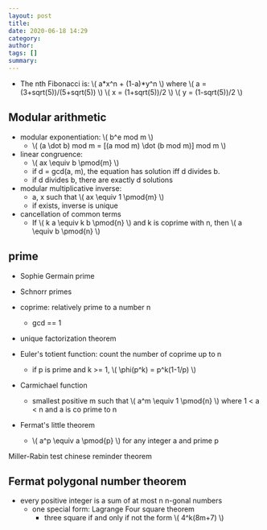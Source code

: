 ```yaml
---
layout: post
title: 
date: 2020-06-18 14:29
category: 
author: 
tags: []
summary: 
---
```


* The nth Fibonacci is: \\( a*x^n + (1-a)*y^n \\)
  where \\( a = (3+sqrt(5))/(5+sqrt(5)) \\)
        \\( x = (1+sqrt(5))/2 \\)
        \\( y = (1-sqrt(5))/2 \\)

## Modular arithmetic

* modular exponentiation: \\( b^e mod m \\)
  * \\( (a \dot b) mod m = [(a mod m) \dot (b mod m)] mod m \\)
* linear congruence:
  * \\( ax \equiv b \pmod{m} \\)
  * if d = gcd(a, m), the equation has solution iff d divides b.
  * if d divides b, there are exactly d solutions
* modular multiplicative inverse:
  * a, x such that \\( ax \equiv 1 \pmod{m} \\)
  * if exists, inverse is unique
* cancellation of common terms
  * If \\( k a \equiv k b \pmod{n} \\) and k is coprime with n, then \\( a \equiv b \pmod{n} \\) 

## prime

* Sophie Germain prime
* Schnorr primes 

* coprime: relatively prime to a number n
  * gcd == 1
* unique factorization theorem
* Euler's totient function: count the number of coprime up to n
  * if p is prime and k >= 1, \\( \phi(p^k) = p^k(1-1/p) \\)
* Carmichael function
  * smallest positive m such that 
  \\( a^m \equiv 1 \pmod{n} \\) where 1 < a < n and a is co prime to n
* Fermat's little theorem
  * \\( a^p \equiv a \pmod{p} \\) for any integer a and prime p

Miller-Rabin test
chinese reminder theorem

## Fermat polygonal number theorem

* every positive integer is a sum of at most n n-gonal numbers
  * one special form: Lagrange Four square theorem
    * three square if and only if not the form \\( 4^k(8m+7) \\)
